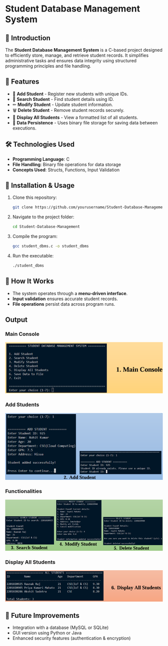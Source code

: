 # Student Database Management System

## 📌 Introduction
The **Student Database Management System** is a C-based project designed to efficiently store, manage, and retrieve student records. It simplifies administrative tasks and ensures data integrity using structured programming principles and file handling.

## 🚀 Features
- 📂 **Add Student** - Register new students with unique IDs.
- 🔎 **Search Student** - Find student details using ID.
- ✏ **Modify Student** - Update student information.
- 🗑 **Delete Student** - Remove student records securely.
- 📜 **Display All Students** - View a formatted list of all students.
- 💾 **Data Persistence** - Uses binary file storage for saving data between executions.

## 🛠 Technologies Used
- **Programming Language**: C
- **File Handling**: Binary file operations for data storage
- **Concepts Used**: Structs, Functions, Input Validation

## 📜 Installation & Usage
1. Clone this repository:
   ```bash
   git clone https://github.com/yourusername/Student-Database-Management.git
   ```
2. Navigate to the project folder:
   ```bash
   cd Student-Database-Management
   ```
3. Compile the program:
   ```bash
   gcc student_dbms.c -o student_dbms
   ```
4. Run the executable:
   ```bash
   ./student_dbms
   ```

## 📌 How It Works
- The system operates through a **menu-driven interface**.
- **Input validation** ensures accurate student records.
- **File operations** persist data across program runs.

## **Output**
### Main Console
![Main Console](Images/main.png)

### Add Students
![Add Students](Images/add.png)

### Functionalities
![Functionalities](Images/functions.png)

### Display All Students
![Display Data](Images/display.png)

## 🎯 Future Improvements
- Integration with a database (MySQL or SQLite)
- GUI version using Python or Java
- Enhanced security features (authentication & encryption)

